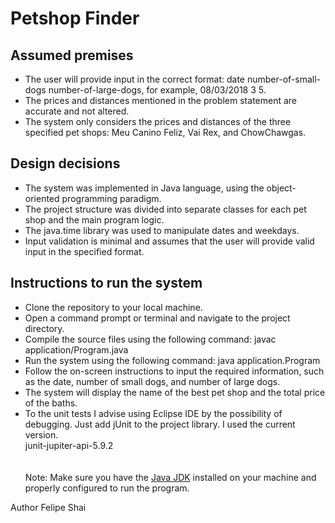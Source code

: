# Petshop Finder
## Assumed premises
* The user will provide input in the correct format: date number-of-small-dogs number-of-large-dogs, for example, 08/03/2018 3 5.
* The prices and distances mentioned in the problem statement are accurate and not altered.
* The system only considers the prices and distances of the three specified pet shops: Meu Canino Feliz, Vai Rex, and ChowChawgas.
## Design decisions
* The system was implemented in Java language, using the object-oriented programming paradigm.
* The project structure was divided into separate classes for each pet shop and the main program logic.
* The java.time library was used to manipulate dates and weekdays.
* Input validation is minimal and assumes that the user will provide valid input in the specified format.
## Instructions to run the system
* Clone the repository to your local machine.
* Open a command prompt or terminal and navigate to the project directory.
* Compile the source files using the following command:
javac application/Program.java
* Run the system using the following command:
java application.Program
* Follow the on-screen instructions to input the required information, such as the date, number of small dogs, and number of large dogs.
* The system will display the name of the best pet shop and the total price of the baths.
* To the unit tests I advise using Eclipse IDE by the possibility of debugging. Just add jUnit to the project library. I used the current version. 
<br>junit-jupiter-api-5.9.2
<br><br><br>Note: Make sure you have the [Java JDK](https://www.oracle.com/java/technologies/downloads/#jdk20-windows) installed on your machine and properly configured to run the program.<br>


Author
Felipe Shai
